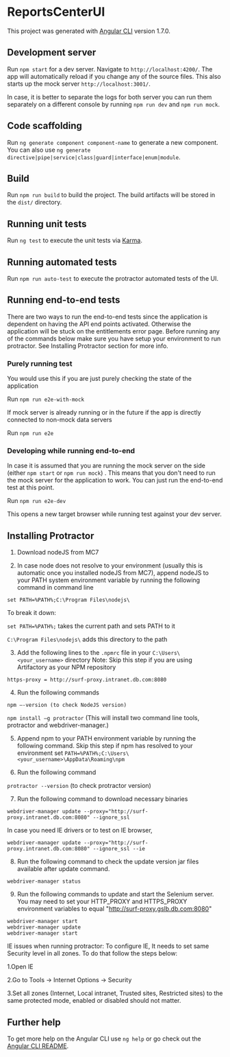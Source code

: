 # ReportsCenterUI

This project was generated with [Angular CLI](https://github.com/angular/angular-cli) version 1.7.0.

## Development server

Run `npm start` for a dev server. Navigate to `http://localhost:4200/`. The app will automatically reload if you change any of the source files. This also starts up the mock server `http://localhost:3001/`.

In case, it is better to separate the logs for both server you can run them separately on a different console by running `npm run dev` and `npm run mock`.


## Code scaffolding

Run `ng generate component component-name` to generate a new component. You can also use `ng generate directive|pipe|service|class|guard|interface|enum|module`.

## Build

Run `npm run build` to build the project. The build artifacts will be stored in the `dist/` directory.

## Running unit tests

Run `ng test` to execute the unit tests via [Karma](https://karma-runner.github.io).

## Running automated tests

Run `npm run auto-test` to execute the protractor automated tests of the UI.

## Running end-to-end tests

There are two ways to run the end-to-end tests since the application is dependent on having the API end points activated. Otherwise the application will be stuck on the entitlements error page. Before running any of the commands below make sure you have setup your environment to run protractor. See Installing Protractor section for more info.

### Purely running test
You would use this if you are just purely checking the state of the application

Run `npm run e2e-with-mock`

If mock server is already running or in the future if the app is directly connected to non-mock data servers

Run `npm run e2e`

### Developing while running end-to-end
In case it is assumed that you are running the mock server on the side (either ```npm start``` or ```npm run mock```) . This means that you don't need to run the mock server  for the application to work. You can just run the end-to-end test at this point.

Run `npm run e2e-dev`

This opens a new target browser while running test against your dev server.

## Installing Protractor

1)	Download nodeJS from MC7

2)	In case node does not resolve to your environment (usually this is automatic once you installed nodeJS from MC7), append nodeJS to your PATH system environment variable by running the following command in command line

```set PATH=%PATH%;C:\Program Files\nodejs\```

To break it down:

```set PATH=%PATH%;``` takes the current path and sets PATH to it

```C:\Program Files\nodejs\``` adds this directory to the path

3)	Add the following lines to the ```.npmrc``` file in your ```C:\Users\<your_username>``` directory
Note: Skip this step if you are using Artifactory as your NPM repository

```proxy = http://surf-proxy.intranet.db.com:8080
https-proxy = http://surf-proxy.intranet.db.com:8080
```

4)	Run the following commands

```npm –-version (to check NodeJS version)```

```npm install –g protractor``` (This will install two command line tools, protractor and webdriver-manager.)

5)	Append npm to your PATH environment variable  by running the following command. Skip this step if npm has resolved to your environment
set ```PATH=%PATH%;C:\Users\<your_username>\AppData\Roaming\npm```

6)	Run the following command

```protractor --version``` (to check protractor version)

7)	Run the following command to download necessary binaries

```webdriver-manager update --proxy="http://surf-proxy.intranet.db.com:8080" --ignore_ssl```

In case you need IE drivers or to test on IE browser,

```webdriver-manager update --proxy="http://surf-proxy.intranet.db.com:8080" --ignore_ssl --ie```

8)	Run the following command to check the update version jar files available after update command.

```webdriver-manager status```

9)	Run the following commands to update and start the Selenium server. You may need to set your HTTP_PROXY and HTTPS_PROXY environment
variables to equal "http://surf-proxy.gslb.db.com:8080"

```
webdriver-manager start
webdriver-manager update
webdriver-manager start
```

IE issues when running protractor:
To configure IE, It needs to set same Security level in all zones. To do that follow the steps below:

1.Open IE

2.Go to Tools -> Internet Options -> Security

3.Set all zones (Internet, Local intranet, Trusted sites, Restricted sites) to the same protected mode, enabled or disabled should not matter.

## Further help

To get more help on the Angular CLI use `ng help` or go check out the [Angular CLI README](https://github.com/angular/angular-cli/blob/master/README.md).

